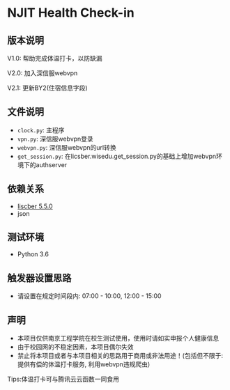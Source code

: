 # NJIT Health Check-in

## 版本说明
V1.0: 帮助完成体温打卡，以防缺漏

V2.0: 加入深信服webvpn

V2.1: 更新BY2(住宿信息字段)

## 文件说明
* `clock.py`: 主程序
* `vpn.py`: 深信服webvpn登录
* `webvpn.py`: 深信服webvpn的url转换
* `get_session.py`: 在licsber.wisedu.get_session.py的基础上增加webvpn环境下的authserver

## 依赖关系
* [liscber 5.5.0](https://github.com/Licsber/licsber-pypi)
* json

## 测试环境
* Python 3.6

## 触发器设置思路
* 请设置在规定时间段内: 07:00 - 10:00, 12:00 - 15:00

## 声明
* 本项目仅供南京工程学院在校生测试使用，使用时请如实申报个人健康信息
* 由于校园网的不稳定因素，本项目偶尔失效
* 禁止将本项目或者与本项目相关的思路用于商用或非法用途！(包括但不限于: 提供有偿的体温打卡服务, 利用webvpn违规爬虫)

Tips:体温打卡可与腾讯云云函数一同食用  
